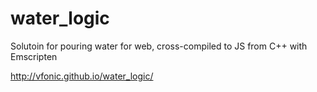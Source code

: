 water_logic
===========

Solutoin for pouring water for web, cross-compiled to JS from C++ with Emscripten

http://vfonic.github.io/water_logic/
